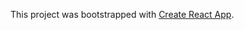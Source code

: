 This project was bootstrapped with [Create React App](https://github.com/facebook/create-react-app).

##
